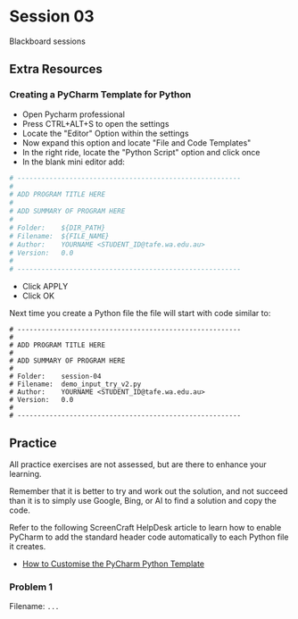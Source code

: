 # Session 03

Blackboard sessions



## Extra Resources

### Creating a PyCharm Template for Python

- Open Pycharm professional
- Press CTRL+ALT+S to open the settings
- Locate the "Editor" Option within the settings
- Now expand this option and locate "File and Code Templates"
- In the right ride, locate the "Python Script" option and click once
- In the blank mini editor add:

```python
# --------------------------------------------------------
#
# ADD PROGRAM TITLE HERE
#
# ADD SUMMARY OF PROGRAM HERE
#
# Folder:    ${DIR_PATH}
# Filename:  ${FILE_NAME}
# Author:    YOURNAME <STUDENT_ID@tafe.wa.edu.au>
# Version:   0.0
# 
# --------------------------------------------------------
```
- Click APPLY
- Click OK

Next time you create a Python file the file will start with code similar to:

```text
# --------------------------------------------------------
#
# ADD PROGRAM TITLE HERE
#
# ADD SUMMARY OF PROGRAM HERE
#
# Folder:    session-04
# Filename:  demo_input_try_v2.py
# Author:    YOURNAME <STUDENT_ID@tafe.wa.edu.au>
# Version:   0.0
# 
# --------------------------------------------------------
```

## Practice

All practice exercises are not assessed, but are 
there to enhance your learning.

Remember that it is better to try and work out the solution, 
and not succeed than it is to simply use Google, Bing, or AI to
find a solution and copy the code.

Refer to the following ScreenCraft HelpDesk article to learn how 
to enable PyCharm to add the standard header code automatically 
to each Python file it creates.

- [How to Customise the PyCharm Python Template](#) 

### Problem 1

Filename: `...`